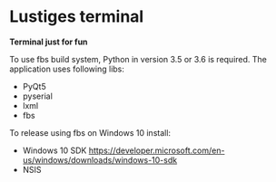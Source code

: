 # Lustiges terminal
**Terminal just for fun**

To use fbs build system, Python in version 3.5 or 3.6 is required.
The application uses following libs:
- PyQt5
- pyserial
- lxml
- fbs

To release using fbs on Windows 10 install:
- Windows 10 SDK https://developer.microsoft.com/en-us/windows/downloads/windows-10-sdk
- NSIS
